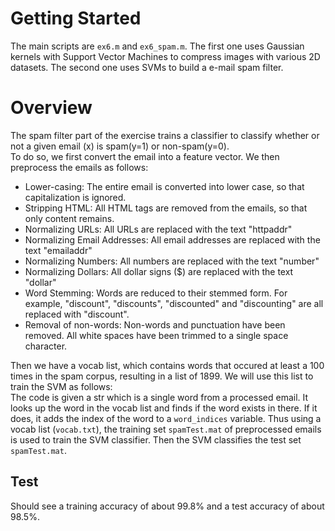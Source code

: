 # Getting Started
The main scripts are `ex6.m` and `ex6_spam.m`. The first one uses Gaussian kernels with Support Vector Machines to compress images with various 2D datasets. The second one uses SVMs to build a e-mail spam filter.
# Overview
The spam filter part of the exercise trains a classifier to classify whether or not a given email (x) is spam(y=1) or non-spam(y=0).  
To do so, we first convert the email into a feature vector. We then preprocess the emails as follows:
- Lower-casing: The entire email is converted into lower case, so that capitalization is ignored.
- Stripping HTML: All HTML tags are removed from the emails, so that only content remains.
- Normalizing URLs: All URLs are replaced with the text "httpaddr"
- Normalizing Email Addresses: All email addresses are replaced with the text "emailaddr"
- Normalizing Numbers: All numbers are replaced with the text "number"
- Normalizing Dollars: All dollar signs ($) are replaced with the text "dollar"
- Word Stemming: Words are reduced to their stemmed form. For example, "discount", "discounts", "discounted" and "discounting" are all replaced with "discount". 
- Removal of non-words: Non-words and punctuation have been removed. All white spaces have been trimmed to a single space character.   

Then we have a vocab list, which contains words that occured at least a 100 times in the spam corpus, resulting in a list of 1899. We will use this list to train the SVM as follows:  
The code is given a str which is a single word from a processed email. It looks up the word in the vocab list and finds if the word exists in there. If it does, it adds the index of the word to a `word_indices` variable.
Thus using a vocab list (`vocab.txt`), the training set `spamTest.mat` of preprocessed emails is used to train the SVM classifier. Then the SVM classifies the test set `spamTest.mat`.
## Test
Should see a training accuracy of about 99.8% and a test accuracy of about 98.5%.
